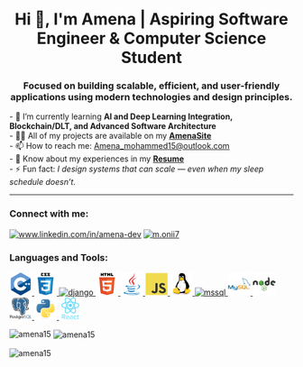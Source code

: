 <h1 align="center">Hi 👋, I'm Amena | Aspiring Software Engineer & Computer Science Student</h1>
<h3 align="center">
  Focused on building scalable, efficient, and user-friendly applications using modern technologies and design principles.
</h3>

<p align="left">
  - 🌱 I’m currently learning <strong> AI and Deep Learning Integration, Blockchain/DLT, and Advanced Software Architecture</strong><br>
  - 👨‍💻 All of my projects are available on my <a href="https://amena15.github.io/portfolio-website/" target="_blank" rel="noopener noreferrer"><strong>AmenaSite</strong></a><br>
  - 📫 How to reach me: 
  <a href="mailto:Amena_mohammed15@outlook.com">Amena_mohammed15@outlook.com</a><br>
  - 📄 Know about my experiences in my <a href="https://drive.google.com/file/d/1YmnNNmMzOeMHk9B8oHHWg8wJ4MyNlPqI/view?usp=share_link" target="_blank" rel="noopener noreferrer"><strong>Resume</strong></a><br>
  - ⚡ Fun fact: <em>I design systems that can scale — even when my sleep schedule doesn’t.</em>
</p>

<hr>

<h3 align="left">Connect with me:</h3>
<p align="left">
<a href="www.linkedin.com/in/amena-dev" target="blank"><img align="center" src="https://raw.githubusercontent.com/rahuldkjain/github-profile-readme-generator/master/src/images/icons/Social/linked-in-alt.svg" alt="www.linkedin.com/in/amena-dev" height="30" width="40" /></a>
<a href="https://instagram.com/m.onii7" target="blank"><img align="center" src="https://raw.githubusercontent.com/rahuldkjain/github-profile-readme-generator/master/src/images/icons/Social/instagram.svg" alt="m.onii7" height="30" width="40" /></a>
</p>

<h3 align="left">Languages and Tools:</h3>
<p align="left"> <a href="https://www.w3schools.com/cpp/" target="_blank" rel="noreferrer"> <img src="https://raw.githubusercontent.com/devicons/devicon/master/icons/cplusplus/cplusplus-original.svg" alt="cplusplus" width="40" height="40"/> </a> <a href="https://www.w3schools.com/css/" target="_blank" rel="noreferrer"> <img src="https://raw.githubusercontent.com/devicons/devicon/master/icons/css3/css3-original-wordmark.svg" alt="css3" width="40" height="40"/> </a> <a href="https://www.djangoproject.com/" target="_blank" rel="noreferrer"> <img src="https://cdn.worldvectorlogo.com/logos/django.svg" alt="django" width="40" height="40"/> </a> <a href="https://www.w3.org/html/" target="_blank" rel="noreferrer"> <img src="https://raw.githubusercontent.com/devicons/devicon/master/icons/html5/html5-original-wordmark.svg" alt="html5" width="40" height="40"/> </a> <a href="https://www.java.com" target="_blank" rel="noreferrer"> <img src="https://raw.githubusercontent.com/devicons/devicon/master/icons/java/java-original.svg" alt="java" width="40" height="40"/> </a> <a href="https://developer.mozilla.org/en-US/docs/Web/JavaScript" target="_blank" rel="noreferrer"> <img src="https://raw.githubusercontent.com/devicons/devicon/master/icons/javascript/javascript-original.svg" alt="javascript" width="40" height="40"/> </a> <a href="https://www.linux.org/" target="_blank" rel="noreferrer"> <img src="https://raw.githubusercontent.com/devicons/devicon/master/icons/linux/linux-original.svg" alt="linux" width="40" height="40"/> </a> <a href="https://www.microsoft.com/en-us/sql-server" target="_blank" rel="noreferrer"> <img src="https://www.svgrepo.com/show/303229/microsoft-sql-server-logo.svg" alt="mssql" width="40" height="40"/> </a> <a href="https://www.mysql.com/" target="_blank" rel="noreferrer"> <img src="https://raw.githubusercontent.com/devicons/devicon/master/icons/mysql/mysql-original-wordmark.svg" alt="mysql" width="40" height="40"/> </a> <a href="https://nodejs.org" target="_blank" rel="noreferrer"> <img src="https://raw.githubusercontent.com/devicons/devicon/master/icons/nodejs/nodejs-original-wordmark.svg" alt="nodejs" width="40" height="40"/> </a> <a href="https://www.postgresql.org" target="_blank" rel="noreferrer"> <img src="https://raw.githubusercontent.com/devicons/devicon/master/icons/postgresql/postgresql-original-wordmark.svg" alt="postgresql" width="40" height="40"/> </a> <a href="https://www.python.org" target="_blank" rel="noreferrer"> <img src="https://raw.githubusercontent.com/devicons/devicon/master/icons/python/python-original.svg" alt="python" width="40" height="40"/> </a> <a href="https://reactjs.org/" target="_blank" rel="noreferrer"> <img src="https://raw.githubusercontent.com/devicons/devicon/master/icons/react/react-original-wordmark.svg" alt="react" width="40" height="40"/> </a> </p>

<p><img align="left" src="https://github-readme-stats.vercel.app/api/top-langs?username=amena15&show_icons=true&locale=en&layout=compact" alt="amena15" /></p>

<p>&nbsp;<img align="center" src="https://github-readme-stats.vercel.app/api?username=amena15&show_icons=true&locale=en" alt="amena15" /></p>

<p><img align="center" src="https://github-readme-streak-stats.herokuapp.com/?user=amena15&" alt="amena15" /></p>
